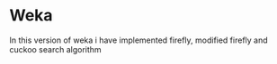 # Weka
In this version of weka i have implemented firefly, modified firefly and cuckoo search algorithm 
